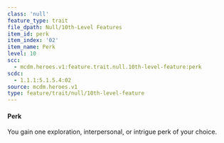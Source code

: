 ```yaml
---
class: 'null'
feature_type: trait
file_dpath: Null/10th-Level Features
item_id: perk
item_index: '02'
item_name: Perk
level: 10
scc:
  - mcdm.heroes.v1:feature.trait.null.10th-level-feature:perk
scdc:
  - 1.1.1:5.1.5.4:02
source: mcdm.heroes.v1
type: feature/trait/null/10th-level-feature
---
```


#### Perk

You gain one exploration, interpersonal, or intrigue perk of your choice.
